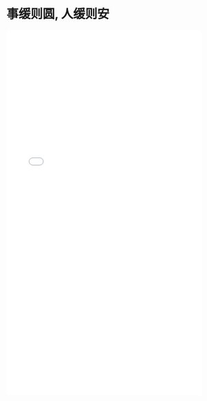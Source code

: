 # 事缓则圆, 人缓则安



 <iframe  
 height=850 
 width=90% 
 src="[https://super3windcloud.github.io/Superhomepage.github.io/](https://super3windcloud.github.io/Superhomepage.github.io/)"  
 frameborder=0  
 allowfullscreen>
 </iframe>

